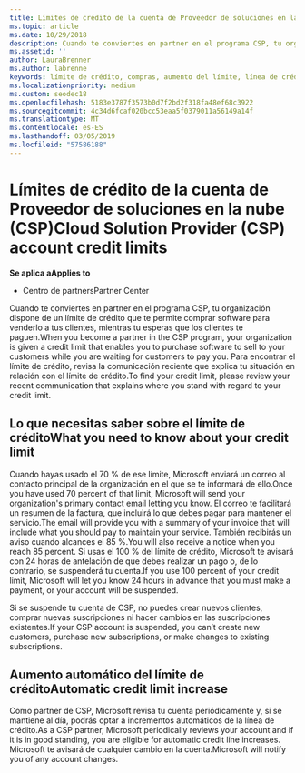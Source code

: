 ```yaml
---
title: Límites de crédito de la cuenta de Proveedor de soluciones en la nube (CSP) | Centro de partners
ms.topic: article
ms.date: 10/29/2018
description: Cuando te conviertes en partner en el programa CSP, tu organización dispone de un límite de crédito que te permite comprar software para venderlo a tus clientes, mientras tu esperas que los clientes te paguen.
ms.assetid: ''
author: LauraBrenner
ms.author: labrenne
keywords: límite de crédito, compras, aumento del límite, línea de crédito
ms.localizationpriority: medium
ms.custom: seodec18
ms.openlocfilehash: 5183e3787f3573b0d7f2bd2f318fa48ef68c3922
ms.sourcegitcommit: 4c34d6fcaf020bcc53eaa5f0379011a56149a14f
ms.translationtype: MT
ms.contentlocale: es-ES
ms.lasthandoff: 03/05/2019
ms.locfileid: "57586188"
---
```

# <a name="cloud-solution-provider-csp-account-credit-limits"></a><span data-ttu-id="c4e48-104">Límites de crédito de la cuenta de Proveedor de soluciones en la nube (CSP)</span><span class="sxs-lookup"><span data-stu-id="c4e48-104">Cloud Solution Provider (CSP) account credit limits</span></span>

<span data-ttu-id="c4e48-105">**Se aplica a**</span><span class="sxs-lookup"><span data-stu-id="c4e48-105">**Applies to**</span></span>

- <span data-ttu-id="c4e48-106">Centro de partners</span><span class="sxs-lookup"><span data-stu-id="c4e48-106">Partner Center</span></span>

<span data-ttu-id="c4e48-107">Cuando te conviertes en partner en el programa CSP, tu organización dispone de un límite de crédito que te permite comprar software para venderlo a tus clientes, mientras tu esperas que los clientes te paguen.</span><span class="sxs-lookup"><span data-stu-id="c4e48-107">When you become a partner in the CSP program, your organization is given a credit limit that enables you to purchase software to sell to your customers while you are waiting for customers to pay you.</span></span> <span data-ttu-id="c4e48-108">Para encontrar el límite de crédito, revisa la comunicación reciente que explica tu situación en relación con el límite de crédito.</span><span class="sxs-lookup"><span data-stu-id="c4e48-108">To find your credit limit, please review your recent communication that explains where you stand with regard to your credit limit.</span></span>  

## <a name="what-you-need-to-know-about-your-credit-limit"></a><span data-ttu-id="c4e48-109">Lo que necesitas saber sobre el límite de crédito</span><span class="sxs-lookup"><span data-stu-id="c4e48-109">What you need to know about your credit limit</span></span>

<span data-ttu-id="c4e48-110">Cuando hayas usado el 70 % de ese límite, Microsoft enviará un correo al contacto principal de la organización en el que se te informará de ello.</span><span class="sxs-lookup"><span data-stu-id="c4e48-110">Once you have used 70 percent of that limit, Microsoft will send your organization's primary contact email letting you know.</span></span> <span data-ttu-id="c4e48-111">El correo te facilitará un resumen de la factura, que incluirá lo que debes pagar para mantener el servicio.</span><span class="sxs-lookup"><span data-stu-id="c4e48-111">The email will provide you with a summary of your invoice that will include what you should pay to maintain your service.</span></span> <span data-ttu-id="c4e48-112">También recibirás un aviso cuando alcances el 85 %.</span><span class="sxs-lookup"><span data-stu-id="c4e48-112">You will also receive a notice when you reach 85 percent.</span></span> <span data-ttu-id="c4e48-113">Si usas el 100 % del límite de crédito, Microsoft te avisará con 24 horas de antelación de que debes realizar un pago o, de lo contrario, se suspenderá tu cuenta.</span><span class="sxs-lookup"><span data-stu-id="c4e48-113">If you use 100 percent of your credit limit, Microsoft will let you know 24 hours in advance that you must make a payment, or your account will be suspended.</span></span> 

<span data-ttu-id="c4e48-114">Si se suspende tu cuenta de CSP, no puedes crear nuevos clientes, comprar nuevas suscripciones ni hacer cambios en las suscripciones existentes.</span><span class="sxs-lookup"><span data-stu-id="c4e48-114">If your CSP account is suspended, you can’t create new customers, purchase new subscriptions, or make changes to existing subscriptions.</span></span>

## <a name="automatic-credit-limit-increase"></a><span data-ttu-id="c4e48-115">Aumento automático del límite de crédito</span><span class="sxs-lookup"><span data-stu-id="c4e48-115">Automatic credit limit increase</span></span>

<span data-ttu-id="c4e48-116">Como partner de CSP, Microsoft revisa tu cuenta periódicamente y, si se mantiene al día, podrás optar a incrementos automáticos de la línea de crédito.</span><span class="sxs-lookup"><span data-stu-id="c4e48-116">As a CSP partner, Microsoft periodically reviews your account and if it is in good standing, you are eligible for automatic credit line increases.</span></span> <span data-ttu-id="c4e48-117">Microsoft te avisará de cualquier cambio en la cuenta.</span><span class="sxs-lookup"><span data-stu-id="c4e48-117">Microsoft will notify you of any account changes.</span></span> 